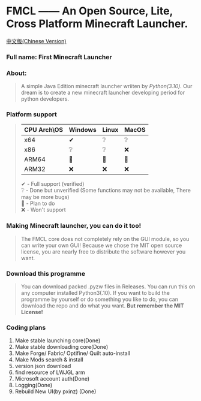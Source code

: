 # FMCL —— An Open Source, Lite, Cross Platform Minecraft Launcher.
[中文版(Chinese Version)](https://github.com/Sharll-large/FMCL/blob/main/README.zh.md)

### Full name: First Minecraft Launcher

### About:
  > A simple Java Edition minecraft launcher wriiten by *Python(3.10)*.
  > Our dream is to create a new minecraft launcher developing period for python developers.

### Platform support
> |CPU Arch\OS|Windows|Linux|MacOS|
> |-|-|-|-|
> |x64|✔|❔|❔|
> |x86|❔|❔|❌|
> |ARM64|📌|📌|📌|
> |ARM32|❌|❌|❌|
> 
> 
> ✔ - Full support (verified)  
> ❔ - Done but unverified (Some functions may not be available, There may be more bugs)  
> 📌 - Plan to do  
> ❌ - Won't support  


### Making Minecraft launcher, you can do it too!
  > The FMCL core does not completely rely on the GUI module, so you can write your own GUI!
  > Because we chose the MIT open source license, you are nearly free to distribute the software however you want.

### Download this programme
  > You can download packed .pyzw files in Releases. You can run this on any computer installed Python3(.10).
  > If you want to build the programme by yourself or do something you like to do, you can download the repo and do what you want. **But remember the MIT License!**

### Coding plans
1. Make stable launching core(Done)
2. Make stable downloading core(Done)
3. Make Forge/ Fabric/ Optifine/ Quilt auto-install
4. Make Mods search & install
5. version json download 
6. find resource of LWJGL arm
7. Microsoft account auth(Done)
8. Logging(Done)
9. Rebuild New UI(by pxinz) (Done)
